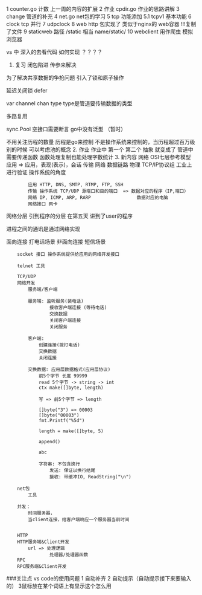 1 counter.go 计数 上一周的内容的扩展
2 作业 cpdir.go  作业的思路讲解
3 change 管道的补充
4 net.go  net包的学习
5 tcp     功能添加
5.1 tcpv1 基本功能
6 clock   tcp 并行
7 udpclock 
8 web      http 包实现了 类似于nginx的 web容器  !!!复制了文件
9 staticweb    路径  /static   相当 name/static/
10 webclient  用作爬虫   模拟浏览器




vs 中 深入的去看代码 如何实现 ？？？？

1. 复习
闭包陷进  传参来解决

为了解决共享数据的争抢问题 引入了锁和原子操作

延迟关闭锁 defer

var channel chan type   type是管道要传输数据的类型


多路复用

sync.Pool 空接口需要断言
go中没有泛型 （暂时）



不用关注历程的数量   历程是go来控制  不是操作系统来控制的，当历程超过百万级别的时候  可以考虑池的概念
2. 作业
作业中  第一个 第二个 抽象 就变成了 管道中 需要传递函数  函数处理复制也能处理字数统计
3. 新内容
    网络
        OSI七层参考模型
            应用 => 应用，表现(表示)，会话
            传输
            网络
            数据链路
            物理
        TCP/IP协议组 工业上进行验证
            操作系统的角度

            应用 HTTP, DNS, SMTP, RTMP, FTP, SSH
            传输 操作系统 TCP/UDP 源端口和目的端口  => 数据对应的程序（IP,端口）
            网络 IP, ICMP, ARP, RARP                 数据对应的电脑
            网络接口 网卡

网络分层 引到程序的分层   在第五天 讲到了user的程序

进程之间的通讯是通过网络实现

面向连接    打电话场景
非面向连接  短信场景

        socket 接口 操作系统提供给应用的网络开发接口

        telnet 工具

        TCP/UDP
        网络开发
            服务端/客户端

            服务端: 监听服务(装电话)
                    接收客户端连接 (等待电话)
                    交换数据
                    关闭客户端连接
                    关闭服务

            客户端:
                创建连接(拨打电话)
                交换数据
                关闭连接

            交换数据: 应用层数据格式(应用层协议)
                前5个字节 长度 99999
                read 5个字节 -> string -> int
                ctx make([]byte, length)

                写 => 前5个字节 => length

                []byte("3") => 00003
                []byte("00003")
                fmt.Printf("%5d")

                length = make([]byte, 5)

                append()

                abc

                字符串: 不包含换行
                    发送: 保证以换行结尾
                    接收: 带缓冲IO, ReadString("\n")

        net包
            工具

        并发：
            时间服务器，
            当client连接，给客户端响应一个服务器当前时间


        HTTP
        HTTP服务端&Client开发
            url => 处理逻辑
                    处理器/处理器函数
        RPC
        RPC服务端&Client开发

###关注点  vs code的使用问题  1 自动补齐  2 自动提示（自动提示接下来要输入的） 3鼠标放在某个词语上有显示这个怎么用